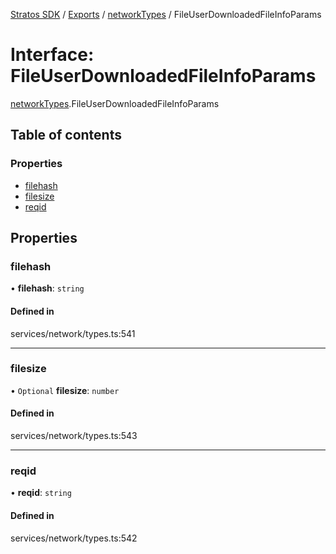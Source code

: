 [Stratos SDK](../README.md) / [Exports](../modules.md) / [networkTypes](../modules/networkTypes.md) / FileUserDownloadedFileInfoParams

# Interface: FileUserDownloadedFileInfoParams

[networkTypes](../modules/networkTypes.md).FileUserDownloadedFileInfoParams

## Table of contents

### Properties

- [filehash](networkTypes.FileUserDownloadedFileInfoParams.md#filehash)
- [filesize](networkTypes.FileUserDownloadedFileInfoParams.md#filesize)
- [reqid](networkTypes.FileUserDownloadedFileInfoParams.md#reqid)

## Properties

### filehash

• **filehash**: `string`

#### Defined in

services/network/types.ts:541

___

### filesize

• `Optional` **filesize**: `number`

#### Defined in

services/network/types.ts:543

___

### reqid

• **reqid**: `string`

#### Defined in

services/network/types.ts:542
